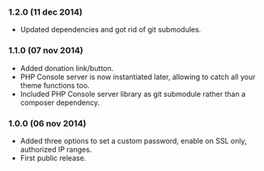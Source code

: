 ### 1.2.0 (11 dec 2014)
* Updated dependencies and got rid of git submodules.

### 1.1.0 (07 nov 2014)
* Added donation link/button.
* PHP Console server is now instantiated later, allowing to catch all your theme functions too.
* Included PHP Console server library as git submodule rather than a composer dependency.

### 1.0.0 (06 nov 2014)
* Added three options to set a custom password, enable on SSL only, authorized IP ranges.
* First public release.